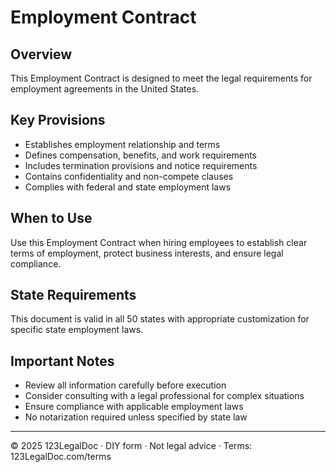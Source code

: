 # Employment Contract

## Overview
This Employment Contract is designed to meet the legal requirements for employment agreements in the United States.

## Key Provisions
- Establishes employment relationship and terms
- Defines compensation, benefits, and work requirements
- Includes termination provisions and notice requirements
- Contains confidentiality and non-compete clauses
- Complies with federal and state employment laws

## When to Use
Use this Employment Contract when hiring employees to establish clear terms of employment, protect business interests, and ensure legal compliance.

## State Requirements
This document is valid in all 50 states with appropriate customization for specific state employment laws.

## Important Notes
- Review all information carefully before execution
- Consider consulting with a legal professional for complex situations
- Ensure compliance with applicable employment laws
- No notarization required unless specified by state law

---
© 2025 123LegalDoc · DIY form · Not legal advice · Terms: 123LegalDoc.com/terms
